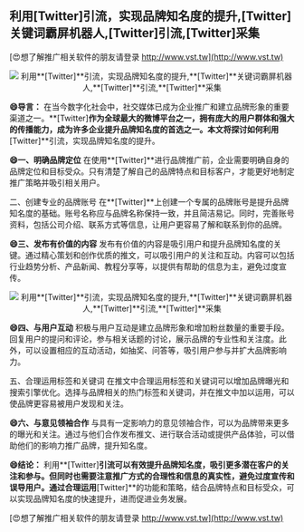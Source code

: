 ## **利用**[Twitter]**引流，实现品牌知名度的提升,**[Twitter]**关键词霸屏机器人,**[Twitter]**引流,**[Twitter]**采集**

[😍想了解推广相关软件的朋友请登录 http://www.vst.tw](http://www.vst.tw)

 <center><img src="https://vst.tw/MP4/tuiguang/png/2.png" alt="利用**[Twitter]**引流，实现品牌知名度的提升,**[Twitter]**关键词霸屏机器人,**[Twitter]**引流,**[Twitter]**采集"></center>

**😄导言：**
在当今数字化社会中，社交媒体已成为企业推广和建立品牌形象的重要渠道之一。**[Twitter]**作为全球最大的微博平台之一，拥有庞大的用户群体和强大的传播能力，成为许多企业提升品牌知名度的首选之一。本文将探讨如何利用**[Twitter]**引流，实现品牌知名度的提升。

**😄一、明确品牌定位**
在使用**[Twitter]**进行品牌推广前，企业需要明确自身的品牌定位和目标受众。只有清楚了解自己的品牌特点和目标客户，才能更好地制定推广策略并吸引相关用户。

二、创建专业的品牌账号
在**[Twitter]**上创建一个专属的品牌账号是提升品牌知名度的基础。账号名称应与品牌名称保持一致，并且简洁易记。同时，完善账号资料，包括公司介绍、联系方式等信息，让用户更容易了解和联系到你的品牌。

**😄三、发布有价值的内容**
发布有价值的内容是吸引用户和提升品牌知名度的关键。通过精心策划和创作优质的推文，可以吸引用户的关注和互动。内容可以包括行业趋势分析、产品新闻、教程分享等，以提供有帮助的信息为主，避免过度宣传。

 <center><img src="https://vst.tw/MP4/tuiguang/png/0.png" alt="利用**[Twitter]**引流，实现品牌知名度的提升,**[Twitter]**关键词霸屏机器人,**[Twitter]**引流,**[Twitter]**采集"></center>

**😄四、与用户互动**
积极与用户互动是建立品牌形象和增加粉丝数量的重要手段。回复用户的提问和评论，参与相关话题的讨论，展示品牌的专业性和关注度。此外，可以设置相应的互动活动，如抽奖、问答等，吸引用户参与并扩大品牌影响力。

五、合理运用标签和关键词
在推文中合理运用标签和关键词可以增加品牌曝光和搜索引擎优化。选择与品牌相关的热门标签和关键词，并在推文中加以运用，可以使品牌更容易被用户发现和关注。

**😄六、与意见领袖合作**
与具有一定影响力的意见领袖合作，可以为品牌带来更多的曝光和关注。通过与他们合作发布推文、进行联合活动或提供产品体验，可以借助他们的影响力推广品牌，提升知名度。

**😄结论：**
利用**[Twitter]**引流可以有效提升品牌知名度，吸引更多潜在客户的关注和参与。但同时也需要注意推广方式的合理性和信息的真实性，避免过度宣传和误导用户。通过合理运用**[Twitter]**的功能和策略，结合品牌特点和目标受众，可以实现品牌知名度的快速提升，进而促进业务发展。

[😍想了解推广相关软件的朋友请登录 http://www.vst.tw](http://www.vst.tw)



